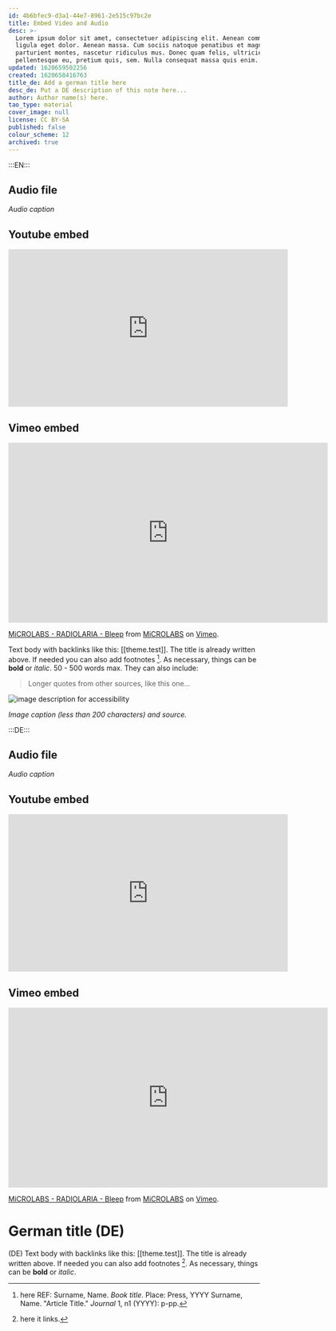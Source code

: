 ```yaml
---
id: 4b6bfec9-d3a1-44e7-8961-2e515c97bc2e
title: Embed Video and Audio
desc: >-
  Lorem ipsum dolor sit amet, consectetuer adipiscing elit. Aenean commodo
  ligula eget dolor. Aenean massa. Cum sociis natoque penatibus et magnis dis
  parturient montes, nascetur ridiculus mus. Donec quam felis, ultricies nec,
  pellentesque eu, pretium quis, sem. Nulla consequat massa quis enim.
updated: 1620659502256
created: 1620658416763
title_de: Add a german title here
desc_de: Put a DE description of this note here...
author: Author name(s) here.
tao_type: material
cover_image: null
license: CC BY-SA
published: false
colour_scheme: 12
archived: true
---
```


:::EN:::

## Audio file

<sound file="/audio/Sample_audio_elefant.mp3"></sound>
_Audio caption_

## Youtube embed

<iframe width="560" height="315" src="https://www.youtube-nocookie.com/embed/mdrWbd1F9Qw" title="YouTube video player" frameborder="0" allow="accelerometer; autoplay; clipboard-write; encrypted-media; gyroscope; picture-in-picture" allowfullscreen></iframe>

## Vimeo embed

<iframe src="https://player.vimeo.com/video/126851289" width="640" height="360" frameborder="0" allow="autoplay; fullscreen; picture-in-picture" allowfullscreen></iframe>
<p><a href="https://vimeo.com/126851289">MiCROLABS - RADIOLARIA - Bleep</a> from <a href="https://vimeo.com/user39382385">MiCROLABS</a> on <a href="https://vimeo.com">Vimeo</a>.</p>

Text body with backlinks like this: [[theme.test]]. The title is already written above.
If needed you can also add footnotes [^footnote1].
As necessary, things can be **bold** or _italic_. 50 - 500 words max.
They can also include:
>Longer quotes from other sources, like this one...

![image description for accessibility](/images/example/hippo.jpg)

_Image caption (less than 200 characters) and source._


[^footnote1]: here REF: Surname, Name. _Book title_. Place: Press, YYYY
Surname, Name. "Article Title." _Journal_ 1, n1 (YYYY): p-pp.

<!-- And this allows us to leave notes to the others that are not visible in the preview. -->

:::DE:::

## Audio file

<sound file="/audio/Sample_audio_elefant.mp3"></sound>
_Audio caption_

## Youtube embed

<iframe width="560" height="315" src="https://www.youtube-nocookie.com/embed/mdrWbd1F9Qw" title="YouTube video player" frameborder="0" allow="accelerometer; autoplay; clipboard-write; encrypted-media; gyroscope; picture-in-picture" allowfullscreen></iframe>

## Vimeo embed

<iframe src="https://player.vimeo.com/video/126851289" width="640" height="360" frameborder="0" allow="autoplay; fullscreen; picture-in-picture" allowfullscreen></iframe>
<p><a href="https://vimeo.com/126851289">MiCROLABS - RADIOLARIA - Bleep</a> from <a href="https://vimeo.com/user39382385">MiCROLABS</a> on <a href="https://vimeo.com">Vimeo</a>.</p>

# German title (DE)

(DE) Text body with backlinks like this: [[theme.test]]. The title is already written above.
If needed you can also add footnotes [^footnoteDE1].
As necessary, things can be **bold** or _italic_.

[^footnoteDE1]: here it links.
